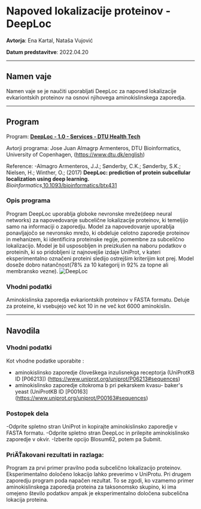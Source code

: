 # Napoved lokalizacije proteinov - DeepLoc
**Avtorja**: Ena Kartal, Nataša Vujović

**Datum predstavitve**: 2022.04.20

-----
## Namen vaje
Namen vaje se je naučiti uporabljati DeepLoc za napoved lokalizacije evkariontskih proteinov na osnovi njihovega aminokislinskega zaporedja.

-----
## Program
Program: [**DeepLoc - 1.0 - Services - DTU Health Tech**](https://services.healthtech.dtu.dk/service.php?DeepLoc-1.0)

Avtorji programa: Jose Juan Almagrp Armenteros, DTU Bioinformatics, University of Copenhagen, (https://www.dtu.dk/english)

Reference:
-Almagro Armenteros, J.J.; Sønderby, C.K.; Sønderby, S.K.; Nielsen, H.; Winther, O.; (2017) **DeepLoc: prediction of protein subcellular localization using deep learning.** *Bioinformatics*,[10.1093/bioinformatics/btx431](https://doi.org/10.1093/bioinformatics/btx431)
### Opis programa
Program DeepLoc uporablja globoke nevronske mreže(deep neural networks) za napovedovanje subcelične lokalizacije proteinov, ki temeljijo samo na informaciji o zaporedju. Model za napovedovanje uporablja ponavljajočo se nevronsko mrežo, ki obdeluje celotno zaporedje proteinov in mehanizem, ki identificira proteinske regije, pomembne za subcelično lokalizacijo. Model je bil usposobljen in preizkušen na naboru podatkov o proteinih, ki so pridobljeni iz najnovejše izdaje UniProt, v kateri eksperimentalno označeni proteini sledijo ostrejšim kriterijim kot prej. Model doseže dobro natančnost(78% za 10 kategorij in 92% za topne ali membransko vezne).
![DeepLoc](s04-deeploc-pregled.jpg)
### Vhodni podatki
Aminokislinska zaporedja evkariontskih proteinov v FASTA formatu. Deluje za proteine, ki vsebujejo več kot 10 in ne več kot 6000 aminokislin.

-----
## Navodila
### Vhodni podatki
Kot vhodne podatke uporabite :

- aminokislinsko zaporedje človeškega inzulisnekga receptorja (UniProtKB ID [P06213])
  (https://www.uniprot.org/uniprot/P06213#sequences)
- aminokislinsko zaporedje citokroma b pri pekarskem kvasu- baker's yeast (UniProtKB ID [P00163]
  (https://www.uniprot.org/uniprot/P00163#sequences)
### Postopek dela
-Odprite spletno stran UniProt in kopirajte aminokislinsko zaporedje v FASTA formatu.
-Odprite spletno stran DeepLoc in prilepite aminokislinsko zaporedje v okvir.
-Izberite opcijo Blosum62, potem pa Submit.
### PriÄŤakovani rezultati in razlaga:
Program za prvi primer pravilno poda subcelično lokalizacijo proteinov. Eksperimentalno določeno lokacijo lahko preverimo v UniProtu.
Pri drugem zaporedju program poda napačen rezultat. To se zgodi, ko vzamemo primer aminokislinskega zaporedja proteina za taksonomsko skupino, ki ima omejeno število podatkov ampak je eksperimentalno določena subcelična lokacija proteina.

